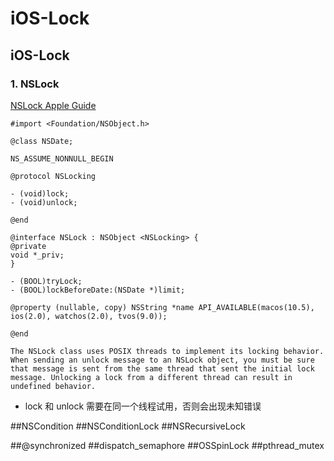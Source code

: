 # iOS-Lock

## iOS-Lock
### 1. NSLock
[NSLock Apple Guide](https://developer.apple.com/documentation/foundation/nslock)

```
#import <Foundation/NSObject.h>

@class NSDate;

NS_ASSUME_NONNULL_BEGIN

@protocol NSLocking

- (void)lock;
- (void)unlock;

@end

@interface NSLock : NSObject <NSLocking> {
@private
void *_priv;
}

- (BOOL)tryLock;
- (BOOL)lockBeforeDate:(NSDate *)limit;

@property (nullable, copy) NSString *name API_AVAILABLE(macos(10.5), ios(2.0), watchos(2.0), tvos(9.0));

@end
```

```
The NSLock class uses POSIX threads to implement its locking behavior. When sending an unlock message to an NSLock object, you must be sure that message is sent from the same thread that sent the initial lock message. Unlocking a lock from a different thread can result in undefined behavior.
```
- lock 和 unlock 需要在同一个线程试用，否则会出现未知错误

##NSCondition
##NSConditionLock
##NSRecursiveLock

##@synchronized
##dispatch_semaphore
##OSSpinLock
##pthread_mutex

